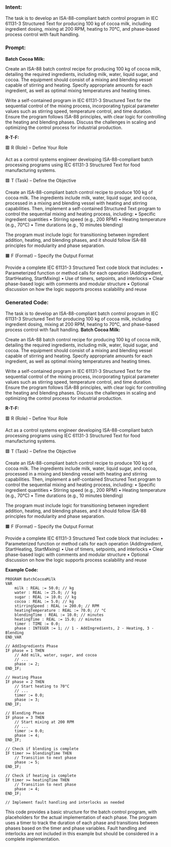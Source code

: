 ### Intent:
The task is to develop an ISA-88-compliant batch control program in IEC 61131-3 Structured Text for producing 100 kg of cocoa milk, including ingredient dosing, mixing at 200 RPM, heating to 70°C, and phase-based process control with fault handling.

### Prompt:
**Batch Cocoa Milk:**

Create an ISA-88 batch control recipe for producing 100 kg of cocoa milk, detailing the required ingredients, including milk, water, liquid sugar, and cocoa. The equipment should consist of a mixing and blending vessel capable of stirring and heating. Specify appropriate amounts for each ingredient, as well as optimal mixing temperatures and heating times.

Write a self-contained program in IEC 61131-3 Structured Text for the sequential control of the mixing process, incorporating typical parameter values such as stirring speed, temperature control, and time duration. Ensure the program follows ISA-88 principles, with clear logic for controlling the heating and blending phases. Discuss the challenges in scaling and optimizing the control process for industrial production.

**R-T-F:**

🟥 R (Role) – Define Your Role

Act as a control systems engineer developing ISA-88-compliant batch processing programs using IEC 61131-3 Structured Text for food manufacturing systems.

🟩 T (Task) – Define the Objective

Create an ISA-88-compliant batch control recipe to produce 100 kg of cocoa milk. The ingredients include milk, water, liquid sugar, and cocoa, processed in a mixing and blending vessel with heating and stirring capabilities. Then, implement a self-contained Structured Text program to control the sequential mixing and heating process, including:
	•	Specific ingredient quantities
	•	Stirring speed (e.g., 200 RPM)
	•	Heating temperature (e.g., 70°C)
	•	Time durations (e.g., 10 minutes blending)

The program must include logic for transitioning between ingredient addition, heating, and blending phases, and it should follow ISA-88 principles for modularity and phase separation.

🟧 F (Format) – Specify the Output Format

Provide a complete IEC 61131-3 Structured Text code block that includes:
	•	Parameterized function or method calls for each operation (AddIngredient, StartHeating, StartMixing)
	•	Use of timers, setpoints, and interlocks
	•	Clear phase-based logic with comments and modular structure
	•	Optional discussion on how the logic supports process scalability and reuse

### Generated Code:
The task is to develop an ISA-88-compliant batch control program in IEC 61131-3 Structured Text for producing 100 kg of cocoa milk, including ingredient dosing, mixing at 200 RPM, heating to 70°C, and phase-based process control with fault handling.
**Batch Cocoa Milk:**

Create an ISA-88 batch control recipe for producing 100 kg of cocoa milk, detailing the required ingredients, including milk, water, liquid sugar, and cocoa. The equipment should consist of a mixing and blending vessel capable of stirring and heating. Specify appropriate amounts for each ingredient, as well as optimal mixing temperatures and heating times.

Write a self-contained program in IEC 61131-3 Structured Text for the sequential control of the mixing process, incorporating typical parameter values such as stirring speed, temperature control, and time duration. Ensure the program follows ISA-88 principles, with clear logic for controlling the heating and blending phases. Discuss the challenges in scaling and optimizing the control process for industrial production.

**R-T-F:**

🟥 R (Role) – Define Your Role

Act as a control systems engineer developing ISA-88-compliant batch processing programs using IEC 61131-3 Structured Text for food manufacturing systems.

🟩 T (Task) – Define the Objective

Create an ISA-88-compliant batch control recipe to produce 100 kg of cocoa milk. The ingredients include milk, water, liquid sugar, and cocoa, processed in a mixing and blending vessel with heating and stirring capabilities. Then, implement a self-contained Structured Text program to control the sequential mixing and heating process, including:
	•	Specific ingredient quantities
	•	Stirring speed (e.g., 200 RPM)
	•	Heating temperature (e.g., 70°C)
	•	Time durations (e.g., 10 minutes blending)

The program must include logic for transitioning between ingredient addition, heating, and blending phases, and it should follow ISA-88 principles for modularity and phase separation.

🟧 F (Format) – Specify the Output Format

Provide a complete IEC 61131-3 Structured Text code block that includes:
	•	Parameterized function or method calls for each operation (AddIngredient, StartHeating, StartMixing)
	•	Use of timers, setpoints, and interlocks
	•	Clear phase-based logic with comments and modular structure
	•	Optional discussion on how the logic supports process scalability and reuse

**Example Code:**

```plaintext
PROGRAM BatchCocoaMilk
VAR
    milk : REAL := 50.0; // kg
    water : REAL := 25.0; // kg
    sugar : REAL := 10.0; // kg
    cocoa : REAL := 5.0; // kg
    stirringSpeed : REAL := 200.0; // RPM
    heatingTemperature : REAL := 70.0; // °C
    blendingTime : REAL := 10.0; // minutes
    heatingTime : REAL := 15.0; // minutes
    timer : TIME := 0.0;
    phase : INTEGER := 1; // 1 - AddIngredients, 2 - Heating, 3 - Blending
END_VAR

// AddIngredients Phase
IF phase = 1 THEN
    // Add milk, water, sugar, and cocoa
    // ...
    phase := 2;
END_IF;

// Heating Phase
IF phase = 2 THEN
    // Start heating to 70°C
    // ...
    timer := 0.0;
    phase := 3;
END_IF;

// Blending Phase
IF phase = 3 THEN
    // Start mixing at 200 RPM
    // ...
    timer := 0.0;
    phase := 4;
END_IF;

// Check if blending is complete
IF timer >= blendingTime THEN
    // Transition to next phase
    phase := 5;
END_IF;

// Check if heating is complete
IF timer >= heatingTime THEN
    // Transition to next phase
    phase := 4;
END_IF;

// Implement fault handling and interlocks as needed
```

This code provides a basic structure for the batch control program, with placeholders for the actual implementation of each phase. The program uses a timer to track the duration of each phase and transitions between phases based on the timer and phase variables. Fault handling and interlocks are not included in this example but should be considered in a complete implementation.
